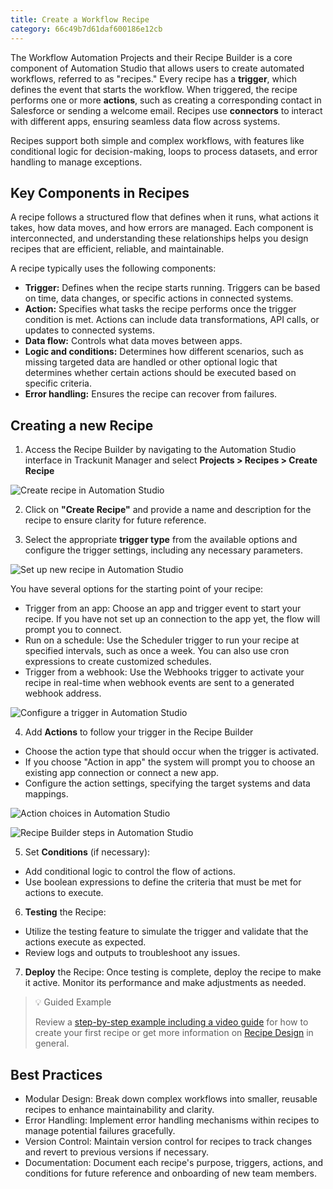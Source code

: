 ```yaml
---
title: Create a Workflow Recipe
category: 66c49b7d61daf600186e12cb
---
```


The Workflow Automation Projects and their Recipe Builder is a core component of Automation Studio that allows users to create automated workflows, referred to as "recipes." Every recipe has a **trigger**, which defines the event that starts the workflow. When triggered, the recipe performs one or more **actions**, such as creating a corresponding contact in Salesforce or sending a welcome email. Recipes use **connectors** to interact with different apps, ensuring seamless data flow across systems.

Recipes support both simple and complex workflows, with features like conditional logic for decision-making, loops to process datasets, and error handling to manage exceptions.

## Key Components in Recipes

A recipe follows a structured flow that defines when it runs, what actions it takes, how data moves, and how errors are managed. Each component is interconnected, and understanding these relationships helps you design recipes that are efficient, reliable, and maintainable.

A recipe typically uses the following components:

- **Trigger:** Defines when the recipe starts running. Triggers can be based on time, data changes, or specific actions in connected systems.
- **Action:** Specifies what tasks the recipe performs once the trigger condition is met. Actions can include data transformations, API calls, or updates to connected systems.
- **Data flow:** Controls what data moves between apps.
- **Logic and conditions:** Determines how different scenarios, such as missing targeted data are handled or other optional logic that determines whether certain actions should be executed based on specific criteria.
- **Error handling:** Ensures the recipe can recover from failures.


## Creating a new Recipe

1. Access the Recipe Builder by navigating to the Automation Studio interface in Trackunit Manager and select **Projects > Recipes > Create Recipe**

![Create recipe in Automation Studio](https://cdn.statically.io/gh/trackunit/developer-hub/master/guides/automation-studio/create-recipe.png)

2. Click on **"Create Recipe"** and provide a name and description for the recipe to ensure clarity for future reference.
 
3. Select the appropriate **trigger type** from the available options and configure the trigger settings, including any necessary parameters.

![Set up new recipe in Automation Studio](https://cdn.statically.io/gh/trackunit/developer-hub/master/guides/automation-studio/new-recipe.png)

 You have several options for the starting point of your recipe:
  - Trigger from an app: Choose an app and trigger event to start your recipe. If you have not set up an connection to the app yet, the flow will prompt you to connect.
  - Run on a schedule: Use the Scheduler trigger to run your recipe at specified intervals, such as once a week. You can also use cron expressions to create customized schedules.
  - Trigger from a webhook: Use the Webhooks trigger to activate your recipe in real-time when webhook events are sent to a generated webhook address.

![Configure a trigger in Automation Studio](https://cdn.statically.io/gh/trackunit/developer-hub/master/guides/automation-studio/recipe-trigger-setup.png)

4. Add **Actions** to follow your trigger in the Recipe Builder
- Choose the action type that should occur when the trigger is activated.
- If you choose "Action in app" the system will prompt you to choose an existing app connection or connect a new app.
- Configure the action settings, specifying the target systems and data mappings.

![Action choices in Automation Studio](https://cdn.statically.io/gh/trackunit/developer-hub/master/guides/automation-studio/recipe-actions-choices.png)

![Recipe Builder steps in Automation Studio](https://cdn.statically.io/gh/trackunit/developer-hub/master/guides/automation-studio/recipe-steps.png)

5. Set **Conditions** (if necessary):
- Add conditional logic to control the flow of actions.
- Use boolean expressions to define the criteria that must be met for actions to execute.

6. **Testing** the Recipe:
 - Utilize the testing feature to simulate the trigger and validate that the actions execute as expected.
 - Review logs and outputs to troubleshoot any issues.

7. **Deploy** the Recipe: Once testing is complete, deploy the recipe to make it active. Monitor its performance and make adjustments as needed.


> 💡 Guided Example
> 
> Review a [step-by-step example including a video guide](https://docs.workato.com/getting-started/build-first-recipe.html#step-1-create-a-new-recipe) for how to create your first recipe or get more information on [Recipe Design](https://docs.workato.com/recipes/building-recipes.html#considerations-for-recipe-design) in general.


## Best Practices
- Modular Design: Break down complex workflows into smaller, reusable recipes to enhance maintainability and clarity.
- Error Handling: Implement error handling mechanisms within recipes to manage potential failures gracefully.
- Version Control: Maintain version control for recipes to track changes and revert to previous versions if necessary.
- Documentation: Document each recipe's purpose, triggers, actions, and conditions for future reference and onboarding of new team members.
